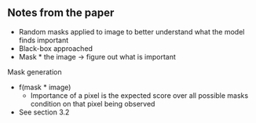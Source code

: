 ## Notes from the paper

- Random masks applied to image to better understand what the model finds important
- Black-box approached
- Mask * the image -> figure out what is important

Mask generation
- f(mask * image)
  - Importance of a pixel is the expected score over all possible masks condition on that pixel being observed
- See section 3.2

